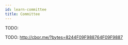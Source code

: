 ```yaml
---
id: learn-committee
title: Committee
---
```


TODO:

TODO: http://cbor.me/?bytes=8244F09F988764F09F9887
